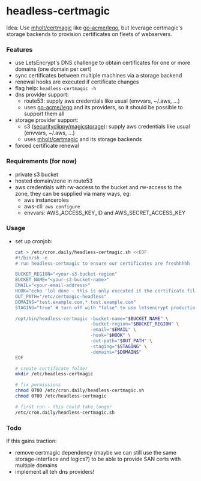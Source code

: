 # headless-certmagic
Idea: Use [mholt/certmagic](https://github.com/mholt/certmagic) like [go-acme/lego](https://github.com/go-acme/lego),
but leverage certmagic's storage backends to provision certificates on fleets of webservers.

### Features
* use LetsEncrypt's DNS challenge to obtain certificates for one or more domains (one domain per cert)
* sync certificates between multiple machines via a storage backend
* renewal hooks are executed if certificate changes
* flag help: `headless-certmagic -h`
* dns provider support:
	* route53: supply aws credentials like usual (envvars, ~/.aws, ...)
	* uses [go-acme/lego](https://github.com/go-acme/lego) and its providers, so it should be possible to support them all
* storage provider support:
	* s3 ([securityclippy/magicstorage](https://github.com/securityclippy/magicstorage)): supply aws credentials like usual (envvars, ~/.aws, ...)
	* uses [mholt/certmagic](https://github.com/mholt/certmagic) and its storage backends
* forced certificate renewal

### Requirements (for now)
* private s3 bucket
* hosted domain/zone in route53
* aws credentials with rw-access to the bucket and rw-access to the zone, they can be supplied via many ways, eg:
	* aws instanceroles
	* aws-cli: `aws configure`
	* envvars: AWS_ACCESS_KEY_ID and AWS_SECRET_ACCESS_KEY

### Usage
* set up cronjob:
	```bash
	cat > /etc/cron.daily/headless-certmagic.sh <<EOF
	#!/bin/sh -e
	# run headless-certmagic to ensure our certificates are freshhhhh

	BUCKET_REGION="<your-s3-bucket-region"
	BUCKET_NAME="<your-s3-bucket-name>"
	EMAIL="<your-email-address>"
	HOOK="echo 'lol done - this is only executed it the certificate files were rewritten'"
	OUT_PATH="/etc/certmagic-headless"
	DOMAINS="test.example.com,*.test.example.com"
	STAGING="true" # turn off with "false" to use letsencrypt production environment

	/opt/bin/headless-certmagic -bucket-name="$BUCKET_NAME" \
								-bucket-region="$BUCKET_REGION" \
								-email="$EMAIL" \
								-hook="$HOOK" \
								-out-path="$OUT_PATH" \
								-staging="$STAGING" \
								-domains="$DOMAINS"
	EOF

	# create certificate folder
	mkdir /etc/headless-certmagic

	# fix permissions
	chmod 0700 /etc/cron.daily/headless-certmagic.sh
	chmod 0700 /etc/headless-certmagic

	# first run - this could take longer
	/etc/cron.daily/headless-certmagic.sh
	```

### Todo

If this gains traction:
* remove certmagic dependency (maybe we can still use the same storage-interface and logics?) to be able to provide SAN certs with multiple domains
* implement all teh dns providers!
